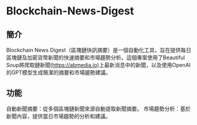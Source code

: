 # Blockchain-News-Digest
## 簡介
Blockchain News Digest（區塊鏈快訊摘要）是一個自動化工具，旨在提供每日區塊鏈及加密貨幣新聞的快速摘要和市場趨勢分析。這個專案使用了Beautiful Soup將爬取鏈新聞(<https://abmedia.io>)上最新消息中的新聞，以及使用OpenAI的GPT模型生成簡潔的摘要和市場趨勢建議。

## 功能
自動新聞摘要：從多個區塊鏈新聞來源自動提取新聞摘要。
市場趨勢分析：基於新聞內容，提供當日市場趨勢的分析和建議。
